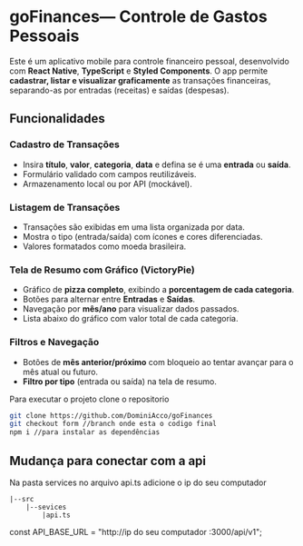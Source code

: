 #  goFinances— Controle de Gastos Pessoais

Este é um aplicativo mobile para controle financeiro pessoal, desenvolvido com **React Native**, **TypeScript** e **Styled Components**. O app permite **cadastrar, listar e visualizar graficamente** as transações financeiras, separando-as por entradas (receitas) e saídas (despesas).

## Funcionalidades

###  Cadastro de Transações
- Insira **título**, **valor**, **categoria**, **data** e defina se é uma **entrada** ou **saída**.
- Formulário validado com campos reutilizáveis.
- Armazenamento local ou por API (mockável).

###  Listagem de Transações
- Transações são exibidas em uma lista organizada por data.
- Mostra o tipo (entrada/saída) com ícones e cores diferenciadas.
- Valores formatados como moeda brasileira.

###  Tela de Resumo com Gráfico (VictoryPie)
- Gráfico de **pizza completo**, exibindo a **porcentagem de cada categoria**.
- Botões para alternar entre **Entradas** e **Saídas**.
- Navegação por **mês/ano** para visualizar dados passados.
- Lista abaixo do gráfico com valor total de cada categoria.

###  Filtros e Navegação
- Botões de **mês anterior/próximo** com bloqueio ao tentar avançar para o mês atual ou futuro.
- **Filtro por tipo** (entrada ou saída) na tela de resumo.



Para executar o projeto 
clone o repositorio
````bash
git clone https://github.com/DominiAcco/goFinances
git checkout form //branch onde esta o codigo final
npm i //para instalar as dependências

````
## Mudança  para conectar com a api 
Na pasta services no arquivo api.ts adicione o ip do seu computador 
````
|--src
    |--sevices
        |api.ts
````
const API_BASE_URL = "http://ip do seu computador :3000/api/v1";
